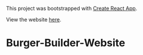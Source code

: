 This project was bootstrapped with [Create React App](https://github.com/facebookincubator/create-react-app).

View the website [here](https://justpanthering.github.io/burger-builder/).

# Burger-Builder-Website
